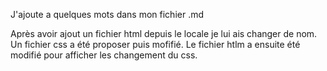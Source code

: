 J'ajoute a quelques mots dans mon fichier .md

Après avoir ajout un fichier html depuis le locale je lui ais changer de nom.
Un fichier css a été proposer puis mofifié. Le fichier htlm a ensuite été modifié pour
afficher les changement du css.

